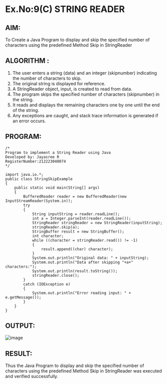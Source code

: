 # Ex.No:9(C)             STRING READER
## AIM:
 To Create a Java Program to display and skip the specified number of characters using the predefined Method Skip in StringReader


## ALGORITHM :
1.  The user enters a string (data) and an integer (skipnumber) indicating the number of characters to skip.
2.	The original string is displayed for reference.
3.	A StringReader object, input, is created to read from data.
4.	The program skips the specified number of characters (skipnumber) in the string.
5.	It reads and displays the remaining characters one by one until the end of the string.
6.	Any exceptions are caught, and stack trace information is generated if an error occurs.


## PROGRAM:
 ```
/*
Program to implement a String Reader using Java
Developed by: Jayasree R
RegisterNumber:212223040074
*/
```
```
import java.io.*;
public class StringSkipExample
{
    public static void main(String[] args) 
    {
        BufferedReader reader = new BufferedReader(new InputStreamReader(System.in));
        try 
        {
            String inputString = reader.readLine();
            int a = Integer.parseInt(reader.readLine());
            StringReader stringReader = new StringReader(inputString);
            stringReader.skip(a);
            StringBuffer result = new StringBuffer();
            int character;
            while ((character = stringReader.read()) != -1) 
            {
                result.append((char) character);
            }
            System.out.println("Original data: " + inputString);
            System.out.println("Data after skipping "+a+" characters:");
            System.out.println(result.toString());
            stringReader.close();
        } 
        catch (IOException e) 
        {
            System.out.println("Error reading input: " + e.getMessage());
        }
    }
}

```




## OUTPUT:

![image](https://github.com/user-attachments/assets/9ca3cd24-0f66-480b-b721-1d3bc35a3134)


## RESULT:
Thus the Java Program to display and skip the specified number of characters using the predefined Method Skip in StringReader was executed and verified successfully.












